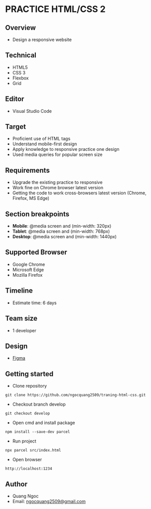 # PRACTICE HTML/CSS 2

## Overview

- Design a responsive website

## Technical

- HTML5
- CSS 3
- Flexbox
- Grid

## Editor

- Visual Studio Code

## Target

- Proficient use of HTML tags
- Understand mobile-first design
- Apply knowledge to responsive practice one design
- Used media queries for popular screen size

## Requirements

- Upgrade the existing practice to responsive
- Work fine on Chrome browser latest version
- Getting the code to work cross-browsers latest version (Chrome, Firefox, MS Edge)

## Section breakpoints

- **Mobile**: @media screen and (min-width: 320px)
- **Tablet**: @media screen and (min-width: 768px)
- **Desktop**: @media screen and (min-width: 1440px)

## Supported Browser

- Google Chrome
- Microsoft Edge
- Mozilla Firefox

## Timeline

- Estimate time: 6 days

## Team size

- 1 developer

## Design

- [Figma](https://www.figma.com/file/D65OHCz4xqAK1Y4FF4TLmaS2/Hofmann-UI-Kit?node-id=0%3A1)

## Getting started

- Clone repository

```
git clone https://github.com/ngocquang2509/traning-html-css.git
```

- Checkout branch develop

```
git checkout develop
```

- Open cmd and install package

```
npm install --save-dev parcel
```

- Run project

```
npx parcel src/index.html
```

- Open browser

```
http://localhost:1234
```

## Author

- Quang Ngoc
- Email: ngocquang2509@gmail.com
